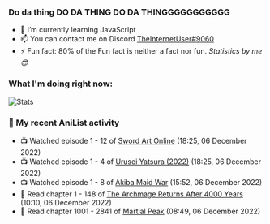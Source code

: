 ### Do da thing DO DA THING DO DA THINGGGGGGGGGGG

<!-- **TheInternetUser0/TheInternetUser0** is a ✨ _special_ ✨ repository because its `README.md` (this file) appears on your GitHub profile. -->


- 🌱 I’m currently learning JavaScript
- 📫 You can contact me on Discord [TheInternetUser#9060](https://discord.com/users/534117072796385300)
- ⚡ Fun fact: 80% of the Fun fact is neither a fact nor fun. _Statistics by me 😎_

### What I'm doing right now:
![Stats](https://discord.c99.nl/widget/theme-3/534117072796385300.png)

### 🌸 My recent AniList activity

<!-- ANILIST_ACTIVITY:start -->

-   📺 Watched episode 1 - 12 of [Sword Art Online](https://anilist.co/anime/11757) (18:25, 06 December 2022)
-   📺 Watched episode 1 - 4 of [Urusei Yatsura (2022)](https://anilist.co/anime/143277) (18:25, 06 December 2022)
-   📺 Watched episode 1 - 8 of [Akiba Maid War](https://anilist.co/anime/151379) (15:52, 06 December 2022)
-   📖 Read chapter 1 - 148 of [The Archmage Returns After 4000 Years](https://anilist.co/manga/118424) (10:10, 06 December 2022)
-   📖 Read chapter 1001 - 2841 of [Martial Peak](https://anilist.co/manga/104494) (08:49, 06 December 2022)

<!-- ANILIST_ACTIVITY:end -->
